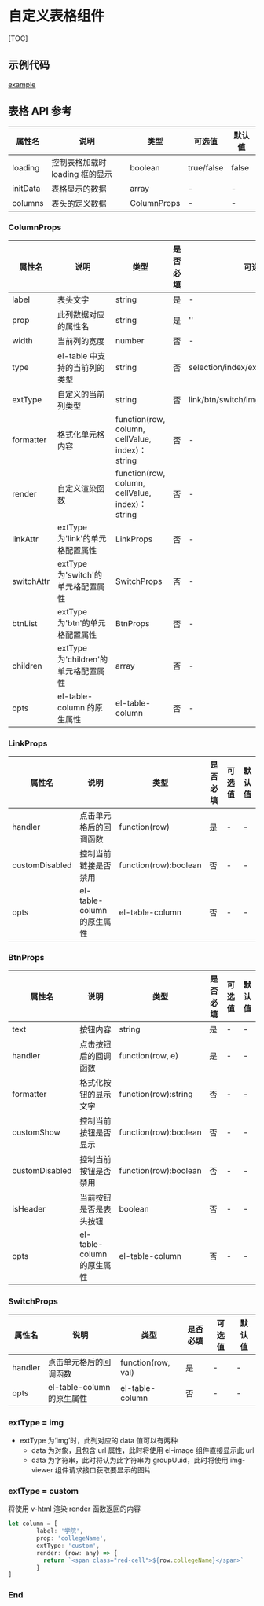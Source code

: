 # 自定义表格组件

[TOC]

## 示例代码

[example](./example.vue)

## 表格 API 参考

| 属性名   | 说明                            | 类型        | 可选值     | 默认值 |
| -------- | ------------------------------- | ----------- | ---------- | ------ |
| loading  | 控制表格加载时 loading 框的显示 | boolean     | true/false | false  |
| initData | 表格显示的数据                  | array       | -          | -      |
| columns  | 表头的定义数据                  | ColumnProps | -          | -      |

### ColumnProps

| 属性名     | 说明                                 | 类型                                            | 是否必填 | 可选值                              | 默认值 |
| ---------- | ------------------------------------ | ----------------------------------------------- | -------- | ----------------------------------- | ------ |
| label      | 表头文字                             | string                                          | 是       | -                                   | -      |
| prop       | 此列数据对应的属性名                 | string                                          | 是       | ''                                  | -      |
| width      | 当前列的宽度                         | number                                          | 否       | -                                   | 50     |
| type       | el-table 中支持的当前列的类型        | string                                          | 否       | selection/index/expand              | -      |
| extType    | 自定义的当前列类型                   | string                                          | 否       | link/btn/switch/img/children/custom | -      |
| formatter  | 格式化单元格内容                     | function(row, column, cellValue, index)：string | 否       | -                                   | -      |
| render     | 自定义渲染函数                       | function(row, column, cellValue, index)：string | 否       | -                                   | -      |
| linkAttr   | extType 为'link'的单元格配置属性     | LinkProps                                       | 否       | -                                   | -      |
| switchAttr | extType 为'switch'的单元格配置属性   | SwitchProps                                     | 否       | -                                   | -      |
| btnList    | extType 为'btn'的单元格配置属性      | BtnProps                                        | 否       | -                                   | -      |
| children   | extType 为'children'的单元格配置属性 | array                                           | 否       | -                                   | -      |
| opts       | el-table-column 的原生属性           | el-table-column                                 | 否       | -                                   | -      |

### LinkProps

| 属性名         | 说明                       | 类型                  | 是否必填 | 可选值 | 默认值 |
| -------------- | -------------------------- | --------------------- | -------- | ------ | ------ |
| handler        | 点击单元格后的回调函数     | function(row)         | 是       | -      | -      |
| customDisabled | 控制当前链接是否禁用       | function(row):boolean | 否       | -      | -      |
| opts           | el-table-column 的原生属性 | el-table-column       | 否       | -      | -      |

### BtnProps

| 属性名         | 说明                       | 类型                  | 是否必填 | 可选值 | 默认值 |
| -------------- | -------------------------- | --------------------- | -------- | ------ | ------ |
| text           | 按钮内容                   | string                | 是       | -      | -      |
| handler        | 点击按钮后的回调函数       | function(row, e)      | 是       | -      | -      |
| formatter      | 格式化按钮的显示文字       | function(row):string  | 否       | -      | -      |
| customShow     | 控制当前按钮是否显示       | function(row):boolean | 否       | -      | -      |
| customDisabled | 控制当前按钮是否禁用       | function(row):boolean | 否       | -      | -      |
| isHeader       | 当前按钮是否是表头按钮     | boolean               | 否       | -      | -      |
| opts           | el-table-column 的原生属性 | el-table-column       | 否       | -      | -      |

### SwitchProps

| 属性名  | 说明                       | 类型               | 是否必填 | 可选值 | 默认值 |
| ------- | -------------------------- | ------------------ | -------- | ------ | ------ |
| handler | 点击单元格后的回调函数     | function(row, val) | 是       | -      | -      |
| opts    | el-table-column 的原生属性 | el-table-column    | 否       | -      | -      |

### extType = img

- extType 为‘img’时，此列对应的 data 值可以有两种
  - data 为对象，且包含 url 属性，此时将使用 el-image 组件直接显示此 url
  - data 为字符串，此时将认为此字符串为 groupUuid，此时将使用 img-viewer 组件请求接口获取要显示的图片

### extType = custom

将使用 v-html 渲染 render 函数返回的内容

```javascript
let column = [
        label: '学院',
        prop: 'collegeName',
        extType: 'custom',
        render: (row: any) => {
          return `<span class="red-cell">${row.collegeName}</span>`
        }
]
```

### End
